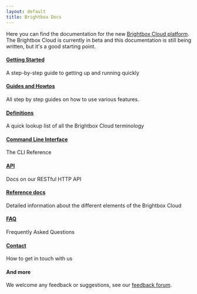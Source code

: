 ```yaml
---
layout: default
title: Brightbox Docs
---
```


Here you can find the documentation for the new
[Brightbox Cloud platform](http://beta.brightbox.com). The Brightbox
Cloud is currently in beta and this documentation is still being
written, but it's a good starting point.

#### [Getting Started](/guides/cli/getting-started.html)

A step-by-step guide to getting up and running quickly

#### [Guides and Howtos](/guides)

All step by step guides on how to use various features.

#### [Definitions](/references/definitions.html)

A quick lookup list of all the Brightbox Cloud terminology

#### [Command Line Interface](/references/cli.html)

The CLI Reference

#### [API](/references/api.html)

Docs on our RESTful HTTP API

#### [Reference docs](/references)

Detailed information about the different elements of the Brightbox
Cloud

#### [FAQ](/references/faq.html)

Frequently Asked Questions

#### [Contact](/contact.html)

How to get in touch with us

#### And more

We welcome any feedback or suggestions, see our
[feedback forum](http://brightbox.uservoice.com/).
